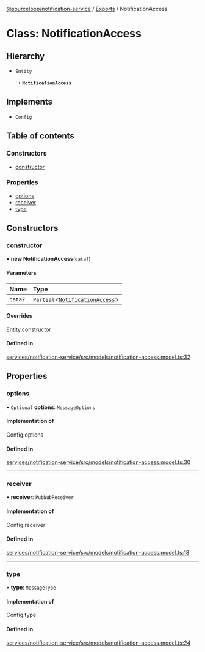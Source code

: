 [@sourceloop/notification-service](../README.md) / [Exports](../modules.md) / NotificationAccess

# Class: NotificationAccess

## Hierarchy

- `Entity`

  ↳ **`NotificationAccess`**

## Implements

- `Config`

## Table of contents

### Constructors

- [constructor](NotificationAccess.md#constructor)

### Properties

- [options](NotificationAccess.md#options)
- [receiver](NotificationAccess.md#receiver)
- [type](NotificationAccess.md#type)

## Constructors

### constructor

• **new NotificationAccess**(`data?`)

#### Parameters

| Name | Type |
| :------ | :------ |
| `data?` | `Partial`<[`NotificationAccess`](NotificationAccess.md)\> |

#### Overrides

Entity.constructor

#### Defined in

[services/notification-service/src/models/notification-access.model.ts:32](https://github.com/sourcefuse/loopback4-microservice-catalog/blob/b93c60ac7/services/notification-service/src/models/notification-access.model.ts#L32)

## Properties

### options

• `Optional` **options**: `MessageOptions`

#### Implementation of

Config.options

#### Defined in

[services/notification-service/src/models/notification-access.model.ts:30](https://github.com/sourcefuse/loopback4-microservice-catalog/blob/b93c60ac7/services/notification-service/src/models/notification-access.model.ts#L30)

___

### receiver

• **receiver**: `PubNubReceiver`

#### Implementation of

Config.receiver

#### Defined in

[services/notification-service/src/models/notification-access.model.ts:18](https://github.com/sourcefuse/loopback4-microservice-catalog/blob/b93c60ac7/services/notification-service/src/models/notification-access.model.ts#L18)

___

### type

• **type**: `MessageType`

#### Implementation of

Config.type

#### Defined in

[services/notification-service/src/models/notification-access.model.ts:24](https://github.com/sourcefuse/loopback4-microservice-catalog/blob/b93c60ac7/services/notification-service/src/models/notification-access.model.ts#L24)
